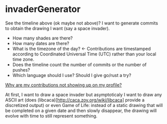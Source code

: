 # invaderGenerator
See the timeline above (ok maybe not above)? I want to generate commits to obtain the drawing I want (say a space invader).

* How many shades are there?
* How many dates are there?
* What is the timezone of the day? ← Contributions are timestamped according to Coordinated Universal Time (UTC) rather than your local time zone. 
* Does the timeline count the number of commits or the number of pushes?
* Which language should I use? Should I give go/rust a try?

[Why are my contributions not showing up on my profile?](https://help.github.com/articles/why-are-my-contributions-not-showing-up-on-my-profile/)

At first, I want to draw a space invader but asymptoticaly I want to draw any ASCII art (does (libcaca)[http://caca.zoy.org/wiki/libcaca] provide a discretized output) or even Game of Life: instead of a static drawing that will be completed on a given date and then slowly disappear, the drawing will evolve with time to still represent something.
